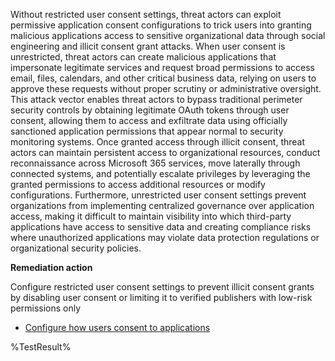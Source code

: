 Without restricted user consent settings, threat actors can exploit permissive application consent configurations to trick users into granting malicious applications access to sensitive organizational data through social engineering and illicit consent grant attacks. When user consent is unrestricted, threat actors can create malicious applications that impersonate legitimate services and request broad permissions to access email, files, calendars, and other critical business data, relying on users to approve these requests without proper scrutiny or administrative oversight. This attack vector enables threat actors to bypass traditional perimeter security controls by obtaining legitimate OAuth tokens through user consent, allowing them to access and exfiltrate data using officially sanctioned application permissions that appear normal to security monitoring systems. Once granted access through illicit consent, threat actors can maintain persistent access to organizational resources, conduct reconnaissance across Microsoft 365 services, move laterally through connected systems, and potentially escalate privileges by leveraging the granted permissions to access additional resources or modify configurations. Furthermore, unrestricted user consent settings prevent organizations from implementing centralized governance over application access, making it difficult to maintain visibility into which third-party applications have access to sensitive data and creating compliance risks where unauthorized applications may violate data protection regulations or organizational security policies.

**Remediation action**

Configure restricted user consent settings to prevent illicit consent grants by disabling user consent or limiting it to verified publishers with low-risk permissions only
- [Configure how users consent to applications](https://learn.microsoft.com/entra/identity/enterprise-apps/configure-user-consent?pivots=portal)
<!--- Results --->
%TestResult%

